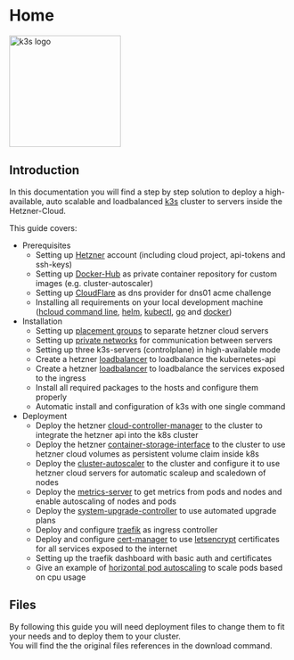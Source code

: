 # Home

<img src="https://cncf-branding.netlify.app/img/projects/k3s/horizontal/color/k3s-horizontal-color.svg" alt="k3s logo" width="200"/>

## Introduction
In this documentation you will find a step by step solution to deploy a high-available, auto scalable and loadbalanced [k3s](https://k3s.io/) cluster to servers inside the Hetzner-Cloud.  

This guide covers:

  * Prerequisites
    * Setting up [Hetzner](https://hetzner.com) account (including cloud project, api-tokens and ssh-keys)
    * Setting up [Docker-Hub](https://hub.docker.com) as private container repository for custom images (e.g. cluster-autoscaler)
    * Setting up [CloudFlare](https://www.cloudflare.com) as dns provider for dns01 acme challenge 
    * Installing all requirements on your local development machine ([hcloud command line](https://github.com/hetznercloud/cli), [helm](https://helm.sh/), [kubectl](https://kubernetes.io/docs/reference/kubectl/kubectl/), [go](https://go.dev/) and [docker](https://www.docker.com/))
  * Installation
    * Setting up [placement groups](https://docs.hetzner.com/cloud/placement-groups/) to separate hetzner cloud servers
    * Setting up [private networks](https://docs.hetzner.com/cloud/networks/) for communication between servers 
    * Setting up three k3s-servers (controlplane) in high-available mode
    * Create a hetzner [loadbalancer](https://docs.hetzner.com/cloud/load-balancers/) to loadbalance the kubernetes-api
    * Create a hetzner [loadbalancer](https://docs.hetzner.com/cloud/load-balancers/) to loadbalance the services exposed to the ingress
    * Install all required packages to the hosts and configure them properly
    * Automatic install and configuration of k3s with one single command
  * Deployment
    * Deploy the hetzner [cloud-controller-manager](https://github.com/hetznercloud/hcloud-cloud-controller-manager/) to the cluster to integrate the hetzner api into the k8s cluster
    * Deploy the hetzner [container-storage-interface](https://github.com/hetznercloud/csi-driver) to the cluster to use hetzner cloud volumes as persistent volume claim inside k8s
    * Deploy the [cluster-autoscaler](https://github.com/kubernetes/autoscaler/) to the cluster and configure it to use hetzner cloud servers for automatic scaleup and scaledown of nodes
    * Deploy the [metrics-server](https://github.com/kubernetes-sigs/metrics-server) to get metrics from pods and nodes and enable autoscaling of nodes and pods
    * Deploy the [system-upgrade-controller](https://github.com/rancher/system-upgrade-controller) to use automated upgrade plans
    * Deploy and configure [traefik](https://traefik.io/traefik/) as ingress controller
    * Deploy and configure [cert-manager](https://cert-manager.io/) to use [letsencrypt](https://letsencrypt.org/) certificates for all services exposed to the internet
    * Setting up the traefik dashboard with basic auth and certificates
    * Give an example of [horizontal pod autoscaling](https://kubernetes.io/de/docs/tasks/run-application/horizontal-pod-autoscale/) to scale pods based on cpu usage

## Files
By following this guide you will need deployment files to change them to fit your needs and to deploy them to your cluster.  
You will find the the original files references in the download command. 